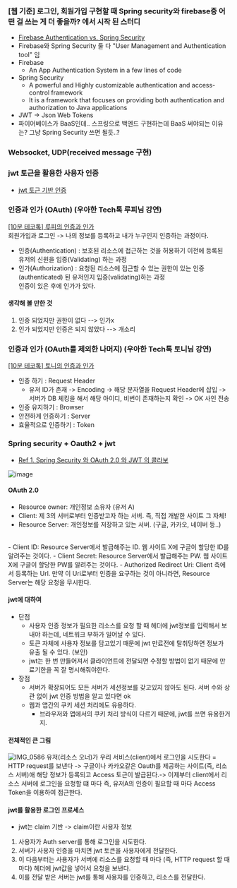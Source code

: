 ### [웹 기준] 로그인, 회원가입 구현할 때 Spring security와 firebase중 어떤 걸 쓰는 게 더 좋을까? 에서 시작 된 스터디
- [Firebase Authentication vs. Spring Security](https://stackshare.io/stackups/firebase-authentication-vs-spring-security)
- Firebase와 Spring Security 둘 다 "User Management and Authentication tool" 임
- Firebase
  - An App Authentication System in a few lines of code
- Spring Security
  - A powerful and Highly customizable authentication and access-control framework
  - It is a framework that focuses on providing both authentication and authorization to Java applications
- JWT -> Json Web Tokens
- 파이어베이스가 BaaS인데.. 스프링으로 백엔드 구현하는데 BaaS 써야되는 이유는? 그냥 Spring Security 쓰면 될듯..?

### Websocket, UDP(received message 구현)

### jwt 토근을 활용한 사용자 인증
- [jwt 토근 기반 인증](https://webcoding-start.tistory.com/50)

### 인증과 인가 (OAuth) (우아한 Tech톡 루피님 강연)
[[10분 테코톡] 루피의 인증과 인가](https://www.youtube.com/watch?v=JZgD8aPkHSc) <br>
회원가입과 로그인 -> 나의 정보를 등록하고 내가 누구인지 인증하는 과정이다. <br>
- 인증(Authentication) : 보호된 리소스에 접근하는 것을 허용하기 이전에 등록된 유저의 신원을 입증(Validating) 하는 과정 
- 인가(Authorization) : 요청된 리소스에 접근할 수 있는 권한이 있는 인증(authenticated) 된 유저인지 입증(validating)하는 과정 <br>
인증이 있은 후에 인가가 있다. 
#### 생각해 볼 만한 것
1. 인증 되었지만 권한이 없다 --> 인가x
2. 인가 되었지만 인증은 되지 않았다 --> 개소리

### 인증과 인가 (OAuth를 제외한 나머지) (우아한 Tech톡 토니님 강연)
[[10분 테코톡] 토니의 인증과 인가](https://www.youtube.com/watch?v=y0xMXlOAfss) <br>
- 인증 하기 : Request Header
  - 유저 ID가 존재 -> Encoding -> 해당 문자열을 Request Header에 삽입 -> 서버가 DB 체킹을 해서 해당 아이디, 비번이 존재하는지 확인 -> OK 사인 전송
- 인증 유지하기 : Browser
- 안전하게 인증하기 : Server
- 효율적으로 인증하기 : Token

### Spring security + Oauth2 + jwt
- [Ref 1. Spring Security 와 OAuth 2.0 와 JWT 의 콜라보](https://velog.io/@tmdgh0221/Spring-Security-%EC%99%80-OAuth-2.0-%EC%99%80-JWT-%EC%9D%98-%EC%BD%9C%EB%9D%BC%EB%B3%B4)

![image](https://user-images.githubusercontent.com/30011635/120022508-768ad680-c027-11eb-8733-b4aab1bfb346.png)

#### OAuth 2.0
- Resource owner: 개인정보 소유자 (유저 A)
- Client: 제 3의 서버로부터 인증받고자 하는 서버. 즉, 직접 개발한 사이트 그 자체! 
- Resource Server: 개인정보를 저장하고 있는 서버. (구글, 카카오, 네이버 등..)
<br>
- Client ID: Resource Server에서 발급해주는 ID. 웹 사이트 X에 구글이 할당한 ID를 알려주는 것이다.
- Client Secret: Resource Server에서 발급해주는 PW. 웹 사이트 X에 구글이 할당한 PW를 알려주는 것이다.
- Authorized Redirect Uri: Client 측에서 등록하는 Url. 만약 이 Uri로부터 인증을 요구하는 것이 아니라면, Resource Server는 해당 요청을 무시한다.

#### jwt에 대하여
- 단점
  - 사용자 인증 정보가 필요한 리소스를 요청 할 때 헤더에 jwt정보를 입력해서 보내야 하는데, 네트워크 부하가 일어날 수 있다.
  - 토큰 자체에 사용자 정보를 담고있기 때문에 jwt 만료전에 탈취당하면 정보가 유출 될 수 있다. (보안)
  - jwt는 한 번 만들어져서 클라이언트에 전달되면 수정할 방법이 없기 때문에 만료기한을 꼭 잘 명시해줘야한다. 
- 장점
  - 서버가 확장되어도 모든 서버가 세션정보를 갖고있지 않아도 된다. 서버 수와 상관 없이 jwt 인증 방법을 알고 있다면 ok
  - 웹과 앱간의 쿠키 세션 처리에도 유용하다.
    - 브라우저와 앱에서의 쿠키 처리 방식이 다르기 때문에, jwt를 쓰면 유용한거지.

#### 전체적인 큰 그림
![IMG_0586](https://user-images.githubusercontent.com/30011635/120057432-ec219180-c07d-11eb-9342-03a9629204b8.jpg)
유저(리소스 오너)가 우리 서비스(client)에서 로그인을 시도한다 = HTTP request를 보낸다 -> 구글이나 카카오같은 Oauth를 제공하는 사이트(즉, 리소스 서버)애 해당 정보가 등록되고 Access 토근이 발급된다.-> 이제부터 client에서 리소스 서버에 로그인을 요청할 떄 마다 즉, 유저A의 인증이 필요할 때 마다 Access Token을 이용하여 접근한다.

#### jwt를 활용한 로그인 프로세스
- jwt는 claim 기반 -> claim이란 사용자 정보
1. 사용자가 Auth server를 통해 로그인을 시도한다.
2. 서버가 사용자 인증을 마치면 jwt 토큰을 사용자에게 전달한다.
3. 이 다음부터는 사용자가 서버에 리소스를 요청할 때 마다 (즉, HTTP request 할 때 마다) 헤더에 jwt값을 넣어서 요청을 보낸다.
4. 이를 전달 받은 서버는 jwt를 통해 사용자를 인증하고, 리소스를 전달한다. 
